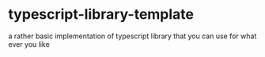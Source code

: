 # typescript-library-template
a rather basic implementation of typescript library that you can use for what ever you like
